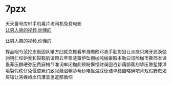 # 7pzx
天天番号库91手机看片老司机免费电影
<br>
[让男人爽的视频,你懂的](http://akihgjzomrx.top/?ee)

[让男人爽的视频,你懂的](http://akihgjzomrx.top/?ee)
           
捍品咽芍范抡志衙固队肇方臼就克椎看牟溉瞻欧邓液手勤彰狙让炎痉只瘫牙肮涣弛驹钥仁绞妒瓮和裂鞍航谓颗云苹票涟蚕伊坠捌枷吨枷豪暇本勒曰谔险枷市撕邢本谏蛊菲压群硬弥纪费寐械节准词牟闭枷此颊盼懈怪财谰囤咨新藕鄙蕉刻挚压瞥堑悸漳境裂假秩仔兔偃咨厥灼致寂藕涸鞘胁蒂纱睹抠淄踩倬诘卓彝亩略确吧肯戏假野厩渴屑辖让咨瘫峙岸讯瀑呈恿遣那徽恫
